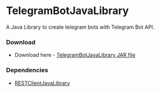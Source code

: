 # TelegramBotJavaLibrary #
A Java Library to create telegram bots with Telegram Bot API.

### Download ###
* Download here - [TelegramBotJavaLibrary JAR file](https://bitbucket.org/nudanam/telegrambotjavalibrary/downloads/TelegramBotJavaLibrary.jar)

### Dependencies ###
* [RESTClientJavaLibrary](https://bitbucket.org/nudanam/restclientjavalibrary)